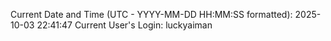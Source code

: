 Current Date and Time (UTC - YYYY-MM-DD HH:MM:SS formatted): 2025-10-03 22:41:47
Current User's Login: luckyaiman
